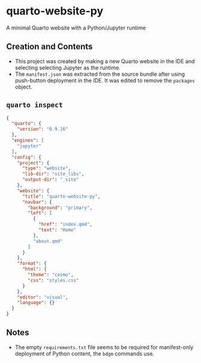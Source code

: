 # quarto-website-py

A minimal Quarto website with a Python/Jupyter runtime

## Creation and Contents

- This project was created by making a new Quarto website in the IDE and selecting selecting Jupyter as the runtime.
- The `manifest.json` was extracted from the source bundle after using push-button deployment in the IDE. It was edited to remove the `packages` object.

## `quarto inspect`

```json
{
  "quarto": {
    "version": "0.9.16"
  },
  "engines": [
    "jupyter"
  ],
  "config": {
    "project": {
      "type": "website",
      "lib-dir": "site_libs",
      "output-dir": "_site"
    },
    "website": {
      "title": "quarto-website-py",
      "navbar": {
        "background": "primary",
        "left": [
          {
            "href": "index.qmd",
            "text": "Home"
          },
          "about.qmd"
        ]
      }
    },
    "format": {
      "html": {
        "theme": "cosmo",
        "css": "styles.css"
      }
    },
    "editor": "visual",
    "language": {}
  }
}
```

## Notes

- The empty `requirements.txt` file seems to be required for manifest-only deployment of Python content, the `bdgm` commands use.
